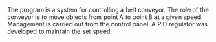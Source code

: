 The program is a system for controlling a belt conveyor. The role of the conveyor is to move objects from point A to point B at a given speed. Management is carried out from the control panel. A PID regulator was developed to maintain the set speed.
